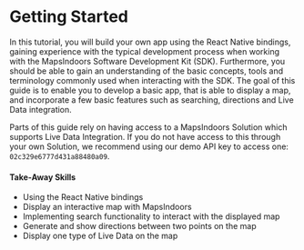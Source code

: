 # Getting Started

In this tutorial, you will build your own app using the React Native bindings, gaining experience with the typical development process when working with the MapsIndoors Software Development Kit (SDK). Furthermore, you should be able to gain an understanding of the basic concepts, tools and terminology commonly used when interacting with the SDK. The goal of this guide is to enable you to develop a basic app, that is able to display a map, and incorporate a few basic features such as searching, directions and Live Data integration.

Parts of this guide rely on having access to a MapsIndoors Solution which supports Live Data Integration. If you do not have access to this through your own Solution, we recommend using our demo API key to access one: `02c329e6777d431a88480a09`.

#### Take-Away Skills[​](https://docs.mapsindoors.com/getting-started/React%20Native/#take-away-skills) <a href="#take-away-skills" id="take-away-skills"></a>

* Using the React Native bindings
* Display an interactive map with MapsIndoors
* Implementing search functionality to interact with the displayed map
* Generate and show directions between two points on the map
* Display one type of Live Data on the map
